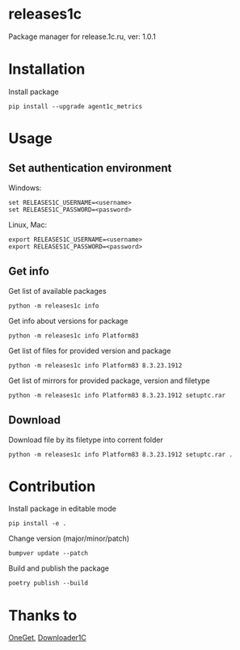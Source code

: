 # releases1c
Package manager for release.1c.ru, ver: 1.0.1

# Installation

Install package

```
pip install --upgrade agent1c_metrics
```

# Usage

## Set authentication environment

Windows:

```
set RELEASES1C_USERNAME=<username>
set RELEASES1C_PASSWORD=<password>
```

Linux, Mac:

```
export RELEASES1C_USERNAME=<username>
export RELEASES1C_PASSWORD=<password>
```

## Get info

Get list of available packages 

```
python -m releases1c info
```

Get info about versions for package

```
python -m releases1c info Platform83
```

Get list of files for provided version and package

```
python -m releases1c info Platform83 8.3.23.1912
```

Get list of mirrors for provided package, version and filetype

```
python -m releases1c info Platform83 8.3.23.1912 setuptc.rar
```

## Download

Download file by its filetype into corrent folder

```
python -m releases1c info Platform83 8.3.23.1912 setuptc.rar .
```

# Contribution

Install package in editable mode

```
pip install -e .
```

Change version (major/minor/patch)

```
bumpver update --patch
```

Build and publish the package

```
poetry publish --build
```

# Thanks to

[OneGet](https://github.com/v8platform/oneget), [Downloader1C](https://github.com/nmnike/Downloader1C)
